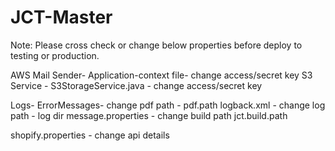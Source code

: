 # JCT-Master

Note: 
Please cross check or change below properties before deploy to testing or production.

AWS 
Mail Sender-  Application-context file- change access/secret key
S3 Service -  S3StorageService.java - change access/secret key

Logs-
ErrorMessages- change pdf path  - pdf.path
logback.xml - change log path  - log dir
message.properties - change build path jct.build.path

shopify.properties - change api details
